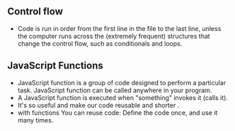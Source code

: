 ##  Control flow

 * Code is run in order from the first line in the file to the last line, unless the computer runs across the (extremely frequent) structures that change the control flow, such as conditionals and loops. 
##  JavaScript Functions

* JavaScript function is a group of code designed to perform a particular task. JavaScript function can be called anywhere in your program.
* A JavaScript function is executed when "something" invokes it (calls it).
* It's so useful and make our code reusable and shorter .
* with functions You can reuse code: Define the code once, and use it many times.


